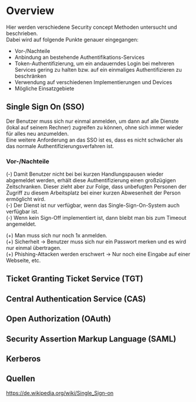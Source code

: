 # Overview
Hier werden verschiedene Security concept Methoden untersucht und beschrieben.  
Dabei wird auf folgende Punkte genauer eingegangen:

- Vor-/Nachteile
- Anbindung an bestehende Authentifikations-Services
- Token-Authentifizierung, um ein andauerndes Login bei mehreren Services gering zu halten bzw. auf ein einmaliges Authentifizieren zu beschränken
- Verwendung auf verschiedenen Implementierungen und Devices
- Mögliche Einsatzgebiete

## Single Sign On (SSO)
Der Benutzer muss sich nur einmal anmelden, um dann auf alle Dienste (lokal auf seinem Rechner) zugreifen zu können, ohne sich immer wieder für alles neu anzumelden.  
Eine weitere Anforderung an das SSO ist es, dass es nicht schwächer als das normale Authentifizierungsverfahren ist.

### Vor-/Nachteile
(-) Damit Benutzer nicht bei bei kurzen Handlungspausen wieder abgemeldet werden, erhält diese Authentifizierung einen großzügigen Zeitschranken. Dieser zieht aber zur Folge, dass unbefugten Personen der Zugriff zu diesem Arbeitsplatz bei einer kurzen Abwesenheit der Person ermöglicht wird.  
(-) Der Dienst ist nur verfügbar, wenn das Single-Sign-On-System auch verfügbar ist.  
(-) Wenn kein Sign-Off implementiert ist, dann bleibt man bis zum Timeout angemeldet.  

(+) Man muss sich nur noch 1x anmelden.  
(+) Sicherheit -> Benutzer muss sich nur ein Passwort merken und es wird nur einmal übertragen.  
(+) Phishing-Attacken werden erschwert -> Nur noch eine Eingabe auf einer Webseite, etc.

## Ticket Granting Ticket Service (TGT)

## Central Authentication Service (CAS)

## Open Authorization (OAuth)

## Security Assertion Markup Language (SAML)

## Kerberos

## Quellen
https://de.wikipedia.org/wiki/Single_Sign-on  
